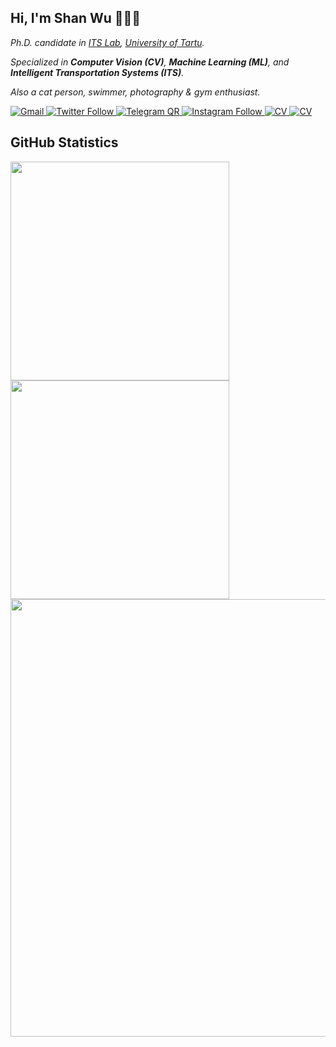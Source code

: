## Hi, I'm Shan Wu 👨🏻‍💻
*Ph.D. candidate in [ITS Lab](https://its.cs.ut.ee/home/), [University of Tartu](https://ut.ee/en).*

*Specialized in **Computer Vision (CV)**, **Machine Learning (ML)**, and **Intelligent Transportation Systems (ITS)**.*

*Also a cat person, swimmer, photography & gym enthusiast.*


<a href="mailto:Shan.Wu.1995@gmail.com">
  <img alt="Gmail" src="https://img.shields.io/twitter/follow/gmail?label=Gmail&style=for-the-badge">
</a>
<a href="https://twitter.com/Im533_">
  <img alt="Twitter Follow" src="https://img.shields.io/twitter/follow/Im533_?label=Twitter%20%40Im533_&style=for-the-badge">
</a>
<a href="https://t.me/sean533">
  <img alt="Telegram QR" src="https://img.shields.io/twitter/follow/sean533?label=TG%20%40sean533&style=for-the-badge">
</a>
<a href="https://instagram.com/53333_">
  <img alt="Instagram Follow" src="https://img.shields.io/twitter/follow/53333_?label=IG%20%4053333_&style=for-the-badge">
</a>
<a href="https://big533.cc/wordpress/index.php/about-me/">
  <img alt="CV" src="https://img.shields.io/twitter/follow/CV?label=CV&style=for-the-badge">
</a>
<a href="https://github.com/antonkomarev/github-profile-views-counter">
  <img alt="CV" src="https://komarev.com/ghpvc/?username=simonwu53&style=for-the-badge&color=lightgrey">
</a>



## GitHub Statistics
<a href="https://github.com/songquanpeng/stats-cards">
  <img align="center" src="https://stats.justsong.cn/api/github?username=simonwu53&theme=dark2" width="350" />
</a>
<a href="https://github.com/anuraghazra/github-readme-stats">
  <img align="center" src="https://github-readme-stats.vercel.app/api/top-langs/?username=simonwu53&layout=compact&langs_count=10&exclude_repo=DCGAN-tensorflow,ImagePicker,Django,webcrawl&theme=dark" width="350" />
</a>

<a href="https://github.com/anuraghazra/convoychat">
  <img align="center" src="https://github-readme-activity-graph.vercel.app/graph?username=simonwu53&theme=github-compact" width="700" />
</a>


<!--
**simonwu53/simonwu53** is a ✨ _special_ ✨ repository because its `README.md` (this file) appears on your GitHub profile.

Here are some ideas to get you started:

- 🔭 I’m currently working on ...
- 🌱 I’m currently learning ...
- 👯 I’m looking to collaborate on ...
- 🤔 I’m looking for help with ...
- 💬 Ask me about ...
- 📫 How to reach me: ...
- 😄 Pronouns: ...
- ⚡ Fun fact: ...


[![Top Langs](https://github-readme-stats.vercel.app/api/top-langs/?username=simonwu53&layout=compact&langs_count=10&exclude_repo=DCGAN-tensorflow,ImagePicker,Django,webcrawl)](https://github.com/anuraghazra/github-readme-stats)
[![Ashutosh's github activity graph](https://github-readme-activity-graph.cyclic.app/graph?username=simonwu53&theme=react)](https://github.com/ashutosh00710/github-readme-activity-graph)

-->
